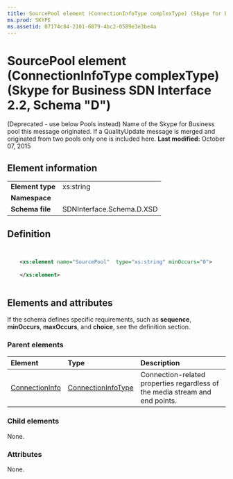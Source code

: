 ```yaml
---
title: SourcePool element (ConnectionInfoType complexType) (Skype for Business SDN Interface 2.2, Schema "D")
ms.prod: SKYPE
ms.assetid: 07174c84-2101-6879-4bc2-0589e3e3be4a
---
```



# SourcePool element (ConnectionInfoType complexType) (Skype for Business SDN Interface 2.2, Schema "D")
(Deprecated - use below Pools instead) Name of the Skype for Business pool this message originated. If a QualityUpdate message is merged and originated from two pools only one is included here. 
 **Last modified:** October 07, 2015
  
    
    


## Element information


|||
|:-----|:-----|
|**Element type**|xs:string |
|**Namespace**||
|**Schema file**|SDNInterface.Schema.D.XSD |
   

## Definition


```XML


    <xs:element name="SourcePool"  type="xs:string" minOccurs="0">
    
    </xs:element>
  
```


## Elements and attributes

If the schema defines specific requirements, such as **sequence**, **minOccurs**, **maxOccurs**, and **choice**, see the definition section. 
  
    
    

### Parent elements



|**Element**|**Type**|**Description**|
|:-----|:-----|:-----|
| [ConnectionInfo](connectioninfo-element-1.md)| [ConnectionInfoType](connectioninfotype-complextype-1.md)|Connection-related properties regardless of the media stream and end points. |
   

### Child elements

None. 
  
    
    

### Attributes

None. 
  
    
    


